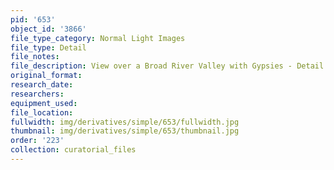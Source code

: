 ```yaml
---
pid: '653'
object_id: '3866'
file_type_category: Normal Light Images
file_type: Detail
file_notes:
file_description: View over a Broad River Valley with Gypsies - Detail 3
original_format:
research_date:
researchers:
equipment_used:
file_location:
fullwidth: img/derivatives/simple/653/fullwidth.jpg
thumbnail: img/derivatives/simple/653/thumbnail.jpg
order: '223'
collection: curatorial_files
---
```

